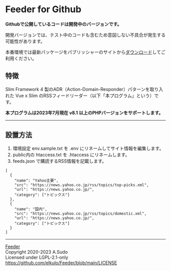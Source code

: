 # Feeder for Github

**Githubで公開しているコードは開発中のバージョンです。**

開発バージョンでは、テスト中のコードも含むため意図しない不具合が発生する可能性があります。

本番環境では最新パッケージをパブリッシャーのサイトから[ダウンロード](https://walkyxwalky.com/download/feeder)してご利用ください。

## 特徴

Slim Framework 4 製のADR（Action-Domain-Responder）パターンを取り入れた Vue x Slim のRSSフィードリーダー（以下「本プログラム」という）です。

**本プログラムは2023年7月現在 v8.1 以上のPHPバージョンをサポートします。**

---

## 設置方法

1. 環境設定 env.sample.txt を .env にリネームしてサイト情報を編集します。
2. public内の htaccess.txt を .htaccess にリネームします。
3. feeds.json で購読するRSS情報を記載します。

```
[
  {
    "name": "Yahoo主要",
    "src": "https://news.yahoo.co.jp/rss/topics/top-picks.xml",
    "url": "https://news.yahoo.co.jp/",
    "category": ["トピックス"]
  },
  {
    "name": "国内",
    "src": "https://news.yahoo.co.jp/rss/topics/domestic.xml",
    "url": "https://news.yahoo.co.jp/",
    "category": ["トピックス"]
  }
]
```

---

[Feeder](https://github.com/elkulo/Feeder/)  
Copyright 2020-2023 A.Sudo  
Licensed under LGPL-2.1-only  
https://github.com/elkulo/Feeder/blob/main/LICENSE
